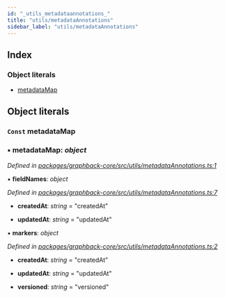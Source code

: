```yaml
---
id: "_utils_metadataannotations_"
title: "utils/metadataAnnotations"
sidebar_label: "utils/metadataAnnotations"
---
```


## Index

### Object literals

* [metadataMap](_utils_metadataannotations_.md#const-metadatamap)

## Object literals

### `Const` metadataMap

### ▪ **metadataMap**: *object*

*Defined in [packages/graphback-core/src/utils/metadataAnnotations.ts:1](https://github.com/aerogear/graphback/blob/bc616b51/packages/graphback-core/src/utils/metadataAnnotations.ts#L1)*

▪ **fieldNames**: *object*

*Defined in [packages/graphback-core/src/utils/metadataAnnotations.ts:7](https://github.com/aerogear/graphback/blob/bc616b51/packages/graphback-core/src/utils/metadataAnnotations.ts#L7)*

* **createdAt**: *string* = "createdAt"

* **updatedAt**: *string* = "updatedAt"

▪ **markers**: *object*

*Defined in [packages/graphback-core/src/utils/metadataAnnotations.ts:2](https://github.com/aerogear/graphback/blob/bc616b51/packages/graphback-core/src/utils/metadataAnnotations.ts#L2)*

* **createdAt**: *string* = "createdAt"

* **updatedAt**: *string* = "updatedAt"

* **versioned**: *string* = "versioned"
